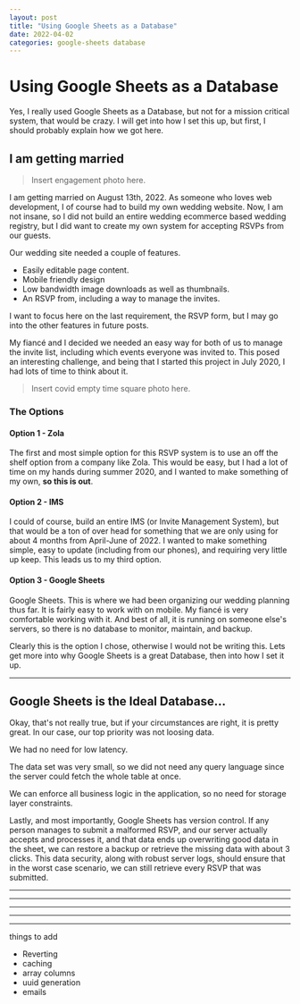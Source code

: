 ```yaml
---
layout: post
title: "Using Google Sheets as a Database"
date: 2022-04-02
categories: google-sheets database
---
```


# Using Google Sheets as a Database

Yes, I really used Google Sheets as a Database, but not for a mission 
critical system, that would be crazy. I will get into how I set this up, but 
first, I should probably explain how we got here.

## I am getting married

> Insert engagement photo here.

I am getting married on August 13th, 2022. As someone who loves web 
development, I of course had to build my own wedding website. Now, I am not 
insane, so I did not build an entire wedding ecommerce based wedding registry, 
but I did want to create my own system for accepting RSVPs from our guests.

Our wedding site needed a couple of features.
 - Easily editable page content.
 - Mobile friendly design
 - Low bandwidth image downloads as well as thumbnails.
 - An RSVP from, including a way to manage the invites.

I want to focus here on the last requirement, the RSVP form, but I may go 
into the other features in future posts.

My fiancé and I decided we needed an easy way for both of us to manage the 
invite list, including which events everyone was invited to. This posed an 
interesting challenge, and being that I started this project in July 2020, I 
had lots of time to think about it.

> Insert covid empty time square photo here.

### The Options

#### Option 1 - Zola

The first and most simple option for this RSVP system is to use an off the 
shelf option from a company like Zola. This would be easy, but I had a lot 
of time on my hands during summer 2020, and I wanted to make something of my 
own, **so this is out**.

#### Option 2 - IMS

I could of course, build an entire IMS (or Invite Management System), but 
that would be a ton of over head for something that we are only using for 
about 4 months from April-June of 2022. I wanted to make something simple, 
easy to update (including from our phones), and requiring very little up keep.
This leads us to my third option.

#### Option 3 - Google Sheets

Google Sheets. This is where we had been organizing our wedding planning 
thus far. It is fairly easy to work with on mobile. My fiancé is very 
comfortable working with it. And best of all, it is running on someone else's 
servers, so there is no database to monitor, maintain, and backup. 

Clearly this is the option I chose, otherwise I would not be writing this. 
Lets get more into why Google Sheets is a great Database, then into how I 
set it up.

---

## Google Sheets is the Ideal Database...

Okay, that's not really true, but if your circumstances are right, it is 
pretty great. In our case, our top priority was not loosing data.

We had no need for low latency. 

The data set was very small, so we did not need any query language since the 
server could fetch the whole table at once. 

We can enforce all business logic in the application, so no need for storage 
layer constraints. 

Lastly, and most importantly, Google Sheets has version control. If any 
person manages to submit a malformed RSVP, and our server actually 
accepts and processes it, and that data ends up overwriting good data in 
the sheet, we can restore a backup or retrieve the missing data with about 3 
clicks. This data security, along with robust server logs, should ensure 
that in the worst case scenario, we can still retrieve every RSVP that was 
submitted.



-----
-----
-----
-----
-----

things to add
- Reverting
- caching
- array columns
- uuid generation
- emails


